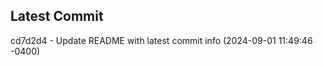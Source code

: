 
## Latest Commit
cd7d2d4 - Update README with latest commit info (2024-09-01 11:49:46 -0400) <Yunxi-Zhou>
